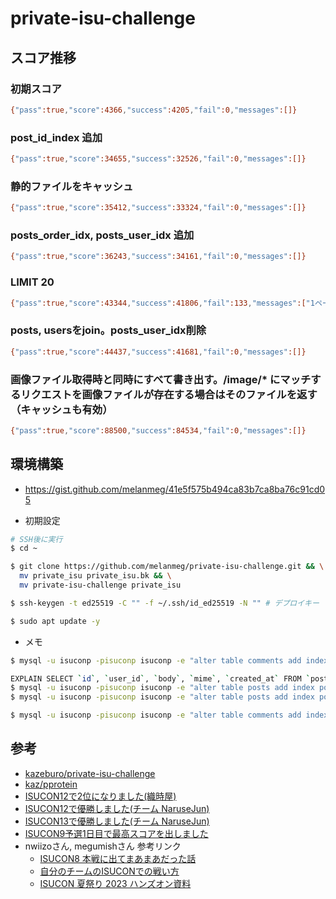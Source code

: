 # private-isu-challenge

## スコア推移

### 初期スコア

```bash
{"pass":true,"score":4366,"success":4205,"fail":0,"messages":[]}
```

### post_id_index 追加
```bash
{"pass":true,"score":34655,"success":32526,"fail":0,"messages":[]}
```

### 静的ファイルをキャッシュ
```bash
{"pass":true,"score":35412,"success":33324,"fail":0,"messages":[]}
```

### posts_order_idx, posts_user_idx 追加
```bash
{"pass":true,"score":36243,"success":34161,"fail":0,"messages":[]}
```

### LIMIT 20
```bash
{"pass":true,"score":43344,"success":41806,"fail":133,"messages":["1ページに表示される画像の数が足りません (GET /)"]}
```

### posts, usersをjoin。posts_user_idx削除
```bash
{"pass":true,"score":44437,"success":41681,"fail":0,"messages":[]}
```

### 画像ファイル取得時と同時にすべて書き出す。/image/* にマッチするリクエストを画像ファイルが存在する場合はそのファイルを返す（キャッシュも有効）
```bash
{"pass":true,"score":88500,"success":84534,"fail":0,"messages":[]}
```

## 環境構築
- https://gist.github.com/melanmeg/41e5f575b494ca83b7ca8ba76c91cd05

- 初期設定
```bash
# SSH後に実行
$ cd ~

$ git clone https://github.com/melanmeg/private-isu-challenge.git && \
  mv private_isu private_isu.bk && \
  mv private-isu-challenge private_isu

$ ssh-keygen -t ed25519 -C "" -f ~/.ssh/id_ed25519 -N "" # デプロイキー

$ sudo apt update -y
```

- メモ
```bash
$ mysql -u isuconp -pisuconp isuconp -e "alter table comments add index post_id_index (post_id, created_at DESC);"

EXPLAIN SELECT `id`, `user_id`, `body`, `mime`, `created_at` FROM `posts` ORDER BY `created_at` DESC;
$ mysql -u isuconp -pisuconp isuconp -e "alter table posts add index posts_order_idx (created_at DESC);"
$ mysql -u isuconp -pisuconp isuconp -e "alter table posts add index posts_user_idx (user_id, created_at DESC);"

$ mysql -u isuconp -pisuconp isuconp -e "alter table comments add index idx_user_id (user_id);"
```


## 参考
- [kazeburo/private-isu-challenge](https://github.com/kazeburo/private-isu-challenge)
- [kaz/pprotein](https://github.com/kaz/pprotein)
- [ISUCON12で2位になりました(織時屋)](https://trap.jp/post/1710/)
- [ISUCON12で優勝しました(チーム NaruseJun)](https://zenn.dev/tohutohu/articles/8c34d1187e1b21)
- [ISUCON13で優勝しました(チーム NaruseJun)](https://zenn.dev/tohutohu/articles/923bdf5dcd73af)
- [ISUCON9予選1日目で最高スコアを出しました](https://to-hutohu.com/2019/09/09/isucon9-qual/#%E5%BD%93%E6%97%A5)
- nwiizoさん, megumishさん 参考リンク
  - [ISUCON8 本戦に出てまあまあだった話](https://hikalium.hatenablog.jp/entry/2018/10/20/225806)
  - [自分のチームのISUCONでの戦い方](https://catatsuy.medium.com/%E8%87%AA%E5%88%86%E3%81%AE%E3%83%81%E3%83%BC%E3%83%A0%E3%81%AEisucon%E3%81%A7%E3%81%AE%E6%88%A6%E3%81%84%E6%96%B9-c8fe121316aa)
  - [ISUCON 夏祭り 2023 ハンズオン資料](https://speakerdeck.com/rosylilly/isucon-xia-ji-ri-2023-hanzuonzi-liao)
